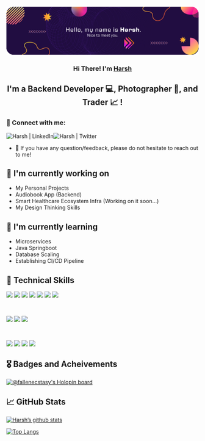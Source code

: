 ![](https://github.com/fallen-ecstasy/fallen-ecstasy/blob/main/Blue%20Modern%20Gradient%20Technology%20LinkedIn%20Banner%20(1).png?raw=true)
<h3 align="center">
  Hi There! I'm <a href="https://github.com/fallen-ecstasy">Harsh</a>
</h3>

<h2 align="center">
I'm a Backend Developer 💻, Photographer 📸, and Trader 📈 !
</h2>


### 🤝 Connect with me:

<a href="https://www.linkedin.com/in/iamharshmisra/"><img align="left" src="https://img.shields.io/badge/LinkedIn-0077B5?style=for-the-badge&logo=linkedin&logoColor=white" alt="Harsh | LinkedIn"/></a>
<a href="https://twitter.com/fallen_Ecstasy"><img align="left" src="https://img.shields.io/badge/Twitter-1DA1F2?style=for-the-badge&logo=twitter&logoColor=white" alt="Harsh | Twitter"/></a>
</br>
- 💬 If you have any question/feedback, please do not hesitate to reach out to me!

## 🔭 I'm currently working on

- My Personal Projects
- Audiobook App (Backend)
- Smart Healthcare Ecosystem Infra (Working on it soon...)
- My Design Thinking Skills


## 🌱 I'm currently learning

- Microservices
- Java Springboot
- Database Scaling
- Establishing CI/CD Pipeline

## 💼 Technical Skills

![](https://img.shields.io/badge/Node.js-43853D?style=for-the-badge&logo=node.js&logoColor=white)
![](https://img.shields.io/badge/Express.js-404D59?style=for-the-badge)
![](https://img.shields.io/badge/React-20232A?style=for-the-badge&logo=react&logoColor=61DAFB)
![](https://img.shields.io/badge/Redux-593D88?style=for-the-badge&logo=redux&logoColor=white)
![](https://img.shields.io/badge/MongoDB-4EA94B?style=for-the-badge&logo=mongodb&logoColor=white)
![](https://img.shields.io/badge/PostgreSQL-316192?style=for-the-badge&logo=postgresql&logoColor=white)
![](https://img.shields.io/badge/redis-%23DD0031.svg?&style=for-the-badge&logo=redis&logoColor=white)

</br>

![](https://img.shields.io/badge/Bootstrap-563D7C?style=for-the-badge&logo=bootstrap&logoColor=white)
![](https://img.shields.io/badge/Material--UI-0081CB?style=for-the-badge&logo=material-ui&logoColor=white)
![](https://img.shields.io/badge/styled--components-DB7093?style=for-the-badge&logo=styled-components&logoColor=white)


</br>

![](https://img.shields.io/badge/Amazon_AWS-232F3E?style=for-the-badge&logo=amazon-aws&logoColor=white)
![](https://img.shields.io/badge/Netlify-00C7B7?style=for-the-badge&logo=netlify&logoColor=white)
![](https://img.shields.io/badge/GIT-E44C30?style=for-the-badge&logo=git&logoColor=white)
![](https://img.shields.io/badge/GitHub-100000?style=for-the-badge&logo=github&logoColor=white)



## 🎖️ Badges and Acheivements
[![@fallenecstasy's Holopin board](https://holopin.me/fallenecstasy)](https://holopin.io/@fallenecstasy)


## 📈 GitHub Stats 
<p align="center">

  [![Harsh’s github stats](https://github-readme-stats.vercel.app/api?username=fallen-ecstasy&show_icons=true&theme=synthwave)](https://github.com/fallen-ecstasy)


  [![Top Langs](https://github-readme-stats.vercel.app/api/top-langs/?username=fallen-ecstasy&layout=compact&theme=synthwave)](https://github.com/fallen-ecstasy)

</p>
<!---
fallen-ecstasy/fallen-ecstasy is a ✨ special ✨ repository because its `README.md` (this file) appears on your GitHub profile.
You can click the Preview link to take a look at your changes.
--->

